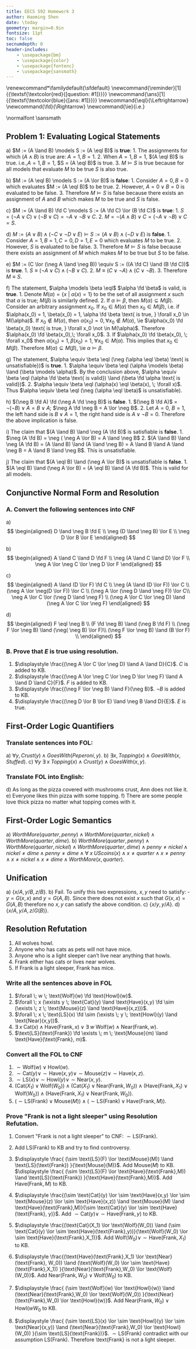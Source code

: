 ```yaml
---
title: EECS 592 Homework 3
author: Haoming Shen
date: \today
geometry: margin=0.9in
fontsize: 11pt
toc: false
secnumdepth: 0
header-includes:
    - \usepackage{bm}
    - \usepackage{color}
    - \usepackage{fontenc}
    - \usepackage{sansmath}
---
```


\renewcommand*\familydefault{\sfdefault} 
\newcommand{\reminder}[1]{{\textsf{\textcolor{red}{[question: #1]}}}}
\newcommand{\ans}[1]{{\textsf{\textcolor{blue}{[ans: #1]}}}}
\newcommand{\eql}{\Leftrightarrow}
\newcommand{\fd}{\Rightarrow}
\newcommand{\ie}{i.e.}

\normalfont
\sansmath

## Problem 1: Evaluating Logical Statements

a) $M := (A \land B) \models S := (A \eql B)$ is **true**:
    1. The assignments for which $(A \land B)$ is true are: $A = 1, B = 1$.
    2. When $A=1, B=1$, $(A \eql B)$ is true.
       i.e.,$A=1,B=1$, $S = (A \eql B)$ is true.
    3. $M \models S$ is true because for all models that evaluate $M$ to be 
       true $S$ is also true.

b) $M := (A \eql B) \models S := (A \lor B)$ is **false**:
    1. Consider $A = 0, B = 0$ which evaluates $M := (A \eql B)$ to be true.
    2. However, $A = 0 \lor B = 0$ is evaluated to be false.
    3. Therefore $M \models S$ is false because there exists an assignment of 
       $A$ and $B$ which makes $M$ to be true and $S$ is false.

c) $M := (A \land B) \fd C \models S := (A \fd C) \lor (B \fd C)$ is **true**:
    1. $S = (\neg A \lor C) \lor (\neg B \lor C) = \neg A \lor \neg B \lor C$.
    2. $M = \neg (A \land B) \lor C = (\neg A \lor \neg B) \lor C =
       S$.

d) $M := (A \lor B) \land (\neg C \lor \neg D \lor E) \models S := (A \lor B) 
   \land (\neg D \lor E)$ is **false**.
    1. Consider $A = 1, B = 1, C = 0, D = 1, E = 0$ which evaluates $M$ to be 
       true.
    2. However, $S$ is evaluated to be false.
    3. Therefore $M \models S$ is false because there exists an assignment of
       $M$ which makes $M$ to be true but $S$ to be false.
	   
e) $M := (C \lor (\neg A \land \neg B)) \equiv S := ((A \fd C) \land (B \fd 
   C))$ is **true**.
    1. $S \equiv ( \neg A \lor C) \land (\neg B \lor C)$.
    2. $M \equiv (C \lor \neg A) \land (C \lor \neg B)$.
    3. Therefore $M \equiv S$.

f)  The statement, $\alpha \models \beta \eql$ $\alpha \fd \beta$ is valid, is 
    **true**.
    1. Denote $M(\alpha) = \{ x ~ | ~ \alpha(x) = 1 \}$ to be the set of all 
       assignment $x$ such that $\alpha$ is true; $M(\beta)$ is similarly 
       defined.
    2. If $\alpha \models \beta$, then $M(\alpha) \subseteq M(\beta)$. Consider 
       an arbitrary assignment $x_0$. If $x_0 \in M(\alpha)$ then $x_0 \in 
       M(\beta)$, i.e. if $\alpha(x_0) = 1, \beta(x_0) = 1, \alpha \fd \beta 
       \text{ is true, } \forall x_0 \in M(\alpha)$. If $x_0 \not \in 
       M(\alpha)$, then $\alpha(x_0) = 0, \forall x_0 \not \in M(\alpha)$, \ie 
       $\alpha(x_0) \fd \beta(x_0) \text{ is true, } \forall x_0 \not \in 
       M(\alpha)$. Therefore $\alpha(x_0) \fd \beta(x_0),\;  \forall x_0$.
    3. If $\alpha(x_0) \fd \beta(x_0), \; \forall x_0$ then $\alpha(x_0) = 1, 
       \beta(x_0) = 1, \; \forall x_0 \in M(\alpha)$. This implies that $x_0 
       \in M(\beta)$. Therefore $M(\alpha) \subseteq M(\beta)$, \ie $\alpha 
       \models \beta$.

g) The statement, $\alpha \equiv \beta \eql (\neg (\alpha \eql \beta) \text{ is 
   unsatisfiable})$ is **true**.
    1. $\alpha \equiv \beta \eql (\alpha \models \beta) \land (\beta \models 
       \alpha)$. By the conclusion above, $\alpha \equiv \beta \eql (\alpha \fd 
       \beta \text{ is valid}) \land (\beta \fd \alpha \text{ is valid})$.
    2. $\alpha \equiv \beta \eql (\alpha(x) \eql \beta(x), \; \forall x)$. Thus 
       $\alpha \equiv \beta \eql (\neg (\alpha \eql \beta)$ is 
       unsatisfiable$)$.

h) $(\neg B \fd A) \fd (\neg A \fd \neg B)$ is **false**.
    1. $(\neg B \fd A)$ = $\neg (\neg B) \lor A = B \lor A$; $\neg A \fd \neg B 
       = A \lor \neg B$.
    2. Let $A = 0$, $B = 1$, the left hand side is $B \lor A = 1$, the right 
       hand side is $A \lor \neg B = 0$. Therefore the above implication is 
       false.
    <!--
    2. Since for all models that make $(\neg B \fd A)$ true, $(\neg A \fd B)$ 
       is also true, the above statement is true.
    -->

i) The claim that $(A \land B) \land \neg (A \fd B)$ is satisfiable is **false**.
    1. $\neg (A \fd B) = \neg ( \neg A \lor B) = A \land \neg B$
    2. $(A \land B) \land \neg (A \fd B) = (A \land B) \land (A \land \neg B) = 
       A \land B \land A \land \neg B = A \land B \land \neg B$. This is 
       unsatisfiable.

j) The claim that $(A \eql B) \land (\neg A \lor B)$ is unsatisfiable is 
   **false**.
    1. $(A \eql B) \land (\neg A \lor B) = (A \eql B) \land (A \fd B)$. This is 
       valid for all models.

## Conjunctive Normal Form and Resolution 

### A. Convert the following sentences into CNF

a) $$
\begin{aligned}
D \land \neg B \fd E \\
\neg (D \land \neg B) \lor E \\
\neg D \lor B \lor E
\end{aligned}
$$

b) $$
\begin{aligned}
A \land C \land D \fd F \\
\neg (A \land C \land D) \lor F \\
\neg A \lor \neg C \lor \neg D \lor F
\end{aligned}
$$

c) $$
\begin{aligned}
A \land (D \lor F) \fd C \\
\neg (A \land (D \lor F)) \lor C \\
(\neg A \lor \neg(D \lor F)) \lor C \\
(\neg A \lor (\neg D \land \neg F)) \lor C\\
\neg A \lor C \lor (\neg D \land \neg F) \\
(\neg A \lor C \lor \neg D) \land (\neg A \lor C \lor \neg F) 
\end{aligned}
$$

d) $$
\begin{aligned}
F \eql \neg B \\
(F \fd \neg B) \land (\neg B \fd F) \\
(\neg F \lor \neg B) \land (\neg( \neg B) \lor F)\\
(\neg F \lor \neg B) \land (B \lor F) \\
\end{aligned}
$$

### B. Prove that $E$ is true using resolution. 

1. $\displaystyle \frac{(\neg A \lor C \lor \neg D) \land A \land D}{C}$. $C$ 
   is added to KB.
2. $\displaystyle \frac{(\neg A \lor \neg C \lor \neg D \lor \neg F) \land A 
   \land D \land C}{F}$. $F$ is added to KB.
3. $\displaystyle \frac{(\neg F \lor \neg B) \land F}{\neg B}$. $\neg B$ is 
   added to KB.
4. $\displaystyle \frac{(\neg D \lor B \lor E) \land \neg B \land D}{E}$. $E$ 
   is true.

<!--
1. $\displaystyle \frac{A \land (D \lor F) \fd C, A, D}{C}$. $C$ is added to 
   KB.
2. $\displaystyle \frac{A \land C \land D \fd F, A, C, D}{F}$. $F$ is added to 
   KB.
3. $\displaystyle \frac{F \eql \neg B, F}{\neg B}$. $\neg B$ is added to KB.
4. $\displaystyle \frac{D \land \neg B, D, \neg B}{E}$. $E$ is true.
-->

## First-Order Logic Quantifiers

### Translate sentences into FOL:

a) $\forall y, Crust(y) \land GoesWith(Peperoni, y)$.
b) $\exists x, Topping(x) \land GoesWith(x, Stuffed)$.
c) $\forall y \; \exists \; x \; Topping(x) \land Crust(y) \land
GoesWith(x,y)$.

### Translate FOL into English:

<!--
d) Ann does not like crust mushrooms no matter what topping comes with
it.
-->
d) As long as the pizza covered with mushrooms crust, Ann does not like it.
e) Everyone likes thin pizza with some topping.
f) There are some people love thick pizza no matter what topping comes
with it.

## First-Order Logic Semantics

a) $WorthMore(quarter, penny) \land WorthMore(quarter, nickel) \land
WorthMore(quarter, dime)$.
b) $WorthMore(quarter, penny) \land WorthMore(quarter, nickel) \land
WorthMore(quarter, dime) \land penny \neq nickel \land nickel \neq
dime \land penny \neq dime \land \forall \; x \; UScoins(x) \land x \neq
quarter \land x \neq penny \land x \neq nickel \land x \neq dime
\land WorthMore(x, quarter)$.

## Unification

a) $\{x/A, y/B, z/B\}$.
b) Fail. To unify this two expressions, $x,y$ need to satisfy: 
	- $y = G(x,x)$ and $y = G(A,B)$.
Since there does not exist $x$ such that $G(x,x) = G(A,B)$ therefore
no $x,y$ can satisfy the above condition.
c) $\{x/y, y/A\}$.
d) $\{x/A, y/A, z/G(B)\}$.

## Resolution Refutation

1) All wolves howl.
2) Anyone who has cats as pets will not have mice.
3) Anyone who is a light sleeper can’t live near anything that howls.
4) Frank either has cats or lives near wolves.
5) If Frank is a light sleeper, Frank has mice.


### Write all the sentences above in FOL

1) $\forall \; w \; \text{Wolf}(w) \fd \text{Howl}(w)$.
2) $\forall \; x (\exists y \; \text{Cat}(y) \land \text{Have}(x,y) \fd \sim 
   (\exists
\; z \; \text{Mouse}(z) \land \text{Have}(x,z)))$.
3) $\forall \; x \; \text{LS}(x) \fd \sim (\exists \; y \; \text{Howl}(y) \land
\text{Near}(x,y))$.
4) $\exists \; x \; \text{Cat}(x) \land \text{Have}(\text{Frank}, x) \lor \exists \; w \;
\text{Wolf}(w) \land \text{Near}(\text{Frank}, w)$.
5) $\text{LS}(\text{Frank}) \fd \exists \; m \; \text{Mouse}(m) \land \text{Have}(\text{Frank}, m)$.

### Convert all the FOL to CNF


1) $\sim \text{Wolf}(w) \lor \text{Howl}(w)$.
2) $\sim \text{Cat}(y) \lor \sim \text{Have}(x,y) \lor \sim \text{Mouse}(z) \lor \sim
\text{Have}(x,z)$.
3) $\sim \text{LS}(x) \lor \sim \text{Howl}(y) \lor \sim \text{Near}(x,y)$.
4) $(\text{Cat}(X_1) \lor \text{Wolf}(W_0)) \land (\text{Cat}(X_1) \lor \text{Near}(\text{Frank}, W_0))
\land (\text{Have}(\text{Frank}, X_1) \lor \text{Wolf}(W_0)) \land (\text{Have}(\text{Frank}, X_1) \lor
\text{Near}(\text{Frank}, W_0))$.
5) $(\sim \text{LS}(\text{Frank}) \lor \text{Mouse}(M)) \land (\sim \text{LS}(\text{Frank}) \lor \text{Have}(\text{Frank},M))$.

### Prove "Frank is not a light sleeper" using Resolution Refutation.

1) Convert "Frank is not a light sleeper" to CNF: $\sim
\text{LS}(\text{Frank})$.

2) Add $\text{LS}(\text{Frank})$ to KB and try to find controversy.

3) $\displaystyle \frac{ (\sim \text{LS}(F) \lor \text{Mouse}(M)) \land \text{LS}(\text{Frank})
}{\text{Mouse}(M)}$. Add $\text{Mouse}(M)$ to KB. $\displaystyle \frac{ (\sim \text{LS}(F) \lor
\text{Have}(\text{Frank},M)) \land \text{LS}(\text{Frank}) }{\text{Have}(\text{Frank},M)}$. Add $\text{Have}(\text{Frank},M)$
to KB.

4) $\displaystyle \frac{(\sim \text{Cat}(y) \lor \sim \text{Have}(x,y) \lor \sim
\text{Mouse}(z) \lor \sim \text{Have}(x,z)) \land \text{Mouse}(M) \land \text{Have}(\text{Frank},M)}{\sim
\text{Cat}(y) \lor \sim \text{Have}(\text{Frank}, y)}$. Add $\sim \text{Cat}(y) \lor \sim \text{Have}(\text{Frank}, y)$ to KB. 

5) $\displaystyle \frac{(\text{Cat}(X_1) \lor \text{Wolf}(W_0)) \land (\sim \text{Cat}(y)
\lor \sim \text{Have}(\text{Frank},y))}{\text{Wolf}(W_0) \lor \sim \text{Have}(\text{Frank},X_1)}$. Add
$\text{Wolf}(W_0) \lor \sim \text{Have}(\text{Frank},X_1)$ to KB. 

6) $\displaystyle \frac{(\text{Have}(\text{Frank},X_1) \lor \text{Near}(\text{Frank}, W_0)) \land
(\text{Wolf}(W_0) \lor \sim \text{Have}(\text{Frank},X_1))
}{\text{Near}(\text{Frank},W_0) \lor
\text{Wolf}(W_0)}$. Add $\text{Near}(\text{Frank},W_0) \lor \text{Wolf}(W_0)$ to KB.

7) $\displaystyle \frac{ (\sim \text{Wolf}(w) \lor \text{Howl}(w)) \land (\text{Near}(\text{Frank},W_0) \lor
\text{Wolf}(W_0)) }{\text{Near}(\text{Frank},W_0) \lor \text{Howl}(w)}$. Add $\text{Near}(\text{Frank},W_0) \lor
\text{Howl}(wW_0$ to KB.

8) $\displaystyle \frac{ (\sim \text{LS}(x) \lor \sim \text{Howl}(y) \lor \sim \text{Near}(x,y)) \land
(\text{Near}(\text{Frank},W_0) \lor \text{Howl}(W_0)) }{\sim \text{LS}(\text{Frank})}$. $\sim \text{LS}(\text{Frank})$
contradict with our assumption $\text{LS}(\text{Frank})$. Therefore \text{Frank} is not a
light sleeper.

<!--
6) $\displaystyle \frac{(Cat(X
_1) \lor \text{Near}(\text{Frank},W_0)) \land Cat(y)}{\text{Near}(\text{Frank}, W_0))}$. Add $\text{Near}(\text{Frank},W_0)$ to KB.
6) $\displaystyle \frac{(\sim \text{Wolf}(W_1) \lor \text{Howl}(W_1)) \land W$
-->
